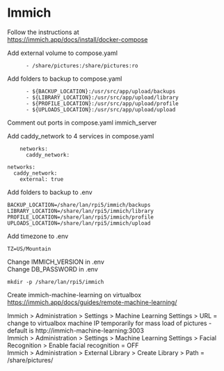 # Immich

Follow the instructions at  
https://immich.app/docs/install/docker-compose  

Add external volume to compose.yaml  

~~~
      - /share/pictures:/share/pictures:ro
~~~

Add folders to backup to compose.yaml  

~~~
      - ${BACKUP_LOCATION}:/usr/src/app/upload/backups
      - ${LIBRARY_LOCATION}:/usr/src/app/upload/library
      - ${PROFILE_LOCATION}:/usr/src/app/upload/profile
      - ${UPLOADS_LOCATION}:/usr/src/app/upload/upload
~~~

Comment out ports in compose.yaml immich_server  

Add caddy_network to 4 services in compose.yaml  

~~~
    networks:
      caddy_network:
~~~

~~~
networks:
  caddy_network:
    external: true
~~~

Add folders to backup to .env  

~~~
BACKUP_LOCATION=/share/lan/rpi5/immich/backups
LIBRARY_LOCATION=/share/lan/rpi5/immich/library
PROFILE_LOCATION=/share/lan/rpi5/immich/profile 
UPLOADS_LOCATION=/share/lan/rpi5/immich/upload
~~~

Add timezone to .env  

~~~
TZ=US/Mountain
~~~

Change IMMICH_VERSION in .env  
Change DB_PASSWORD in .env  

~~~
mkdir -p /share/lan/rpi5/immich
~~~

Create immich-machine-learning on virtualbox  
https://immich.app/docs/guides/remote-machine-learning/  

Immich > Administration > Settings > Machine Learning Settings > URL = change to virtualbox machine IP temporarily for mass load of pictures - default is http://immich-machine-learning:3003  
Immich > Administration > Settings > Machine Learning Settings > Facial Recognition > Enable facial recognition = OFF   
Immich > Administration > External Library > Create Library > Path = /share/pictures/ 
